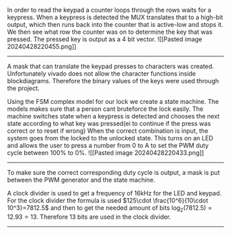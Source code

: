 
In order to read the keypad a counter loops through the rows waits for a keypress. When a keypress is detected the MUX translates that to a high-bit output, which then runs back into the counter that is active-low and stops it. We then see what row the counter was on to determine the key that was pressed. The pressed key is output as a 4 bit vector. 
![[Pasted image 20240428220455.png]]

***
A mask that can translate the keypad presses to characters was created. Unfortunately vivado does not allow the character functions inside blockdiagrams. Therefore the binary values of the keys were used through the project.

Using the FSM complex model for our lock we create a state machine. The models makes sure that a person cant bruteforce the lock easily. The machine switches state when a keypress is detected and chooses the next state according to what key was pressed(ei to continue if the press was correct or to reset if wrong)
When the correct combination is input, the system goes from the locked to the unlocked state. This turns on an LED and allows the user to press a number from $0$ to A to set the PWM duty cycle between $100\%$ to $0\%$. 
![[Pasted image 20240428220433.png]]

***
To make sure the correct corresponding duty cycle is output, a mask is put between the PWM generator and the state machine. 

A clock divider is used to get a frequency of $16$kHz for the LED and keypad. For the clock divider the formula is used $125\cdot \frac{10^6}{10\cdot 10^3}=7812.5$ and then to get the needed amount of bits $\log_{2}(7812.5)=12.93=13$.
Therefore 13 bits are used in the clock divider.

***

```vhdl


```

